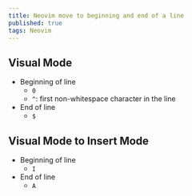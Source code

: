 ```yaml
---
title: Neovim move to beginning and end of a line
published: true
tags: Neovim
---
```


## Visual Mode

- Beginning of line
  - `0`
  - `^`: first non-whitespace character in the line
- End of line
  - `$`

## Visual Mode to Insert Mode

- Beginning of line
  - `I`
- End of line
  - `A`
